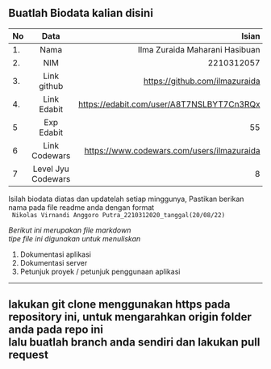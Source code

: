 **Buatlah Biodata kalian disini** <br />
----------------------------------------
|No | Data  | Isian|
|---|:-------:|------:|
|1. |Nama     | Ilma Zuraida Maharani Hasibuan |
|2.| NIM        | 2210312057 |
|3. |Link github | https://github.com/ilmazuraida |
|4.| Link Edabit | https://edabit.com/user/A8T7NSLBYT7Cn3RQx |
|5|Exp Edabit   | 55 |
|6| Link Codewars| https://www.codewars.com/users/ilmazuraida |
|7| Level Jyu Codewars|8|

Isilah biodata diatas dan updatelah setiap minggunya,
Pastikan berikan nama pada file readme anda dengan format <br/>
`
Nikolas Virnandi Anggoro Putra_2210312020_tanggal(20/08/22)` 

*Berikut ini merupakan file markdown <br/> tipe file ini digunakan untuk menuliskan*
1. Dokumentasi aplikasi
2. Dokumentasi server
3. Petunjuk proyek / petunjuk penggunaan aplikasi
----
**lakukan git clone menggunakan https pada repository ini, untuk mengarahkan origin folder anda pada repo ini<br/> lalu buatlah branch anda sendiri dan lakukan pull request**
----
